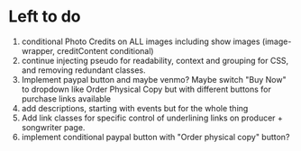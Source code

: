 # Left to do

1. conditional Photo Credits on ALL images including show images (image-wrapper, creditContent conditional)
2. continue injecting pseudo for readability, context and grouping for CSS, and removing redundant classes.
3. Implement paypal button and maybe venmo? Maybe switch "Buy Now" to dropdown like Order Physical Copy but with different buttons for purchase links available
4. add descriptions, starting with events but for the whole thing
5. Add link classes for specific control of underlining links on producer + songwriter page.
6. implement conditional paypal button with "Order physical copy" button?